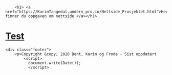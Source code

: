 
<html lang="no">
<head>
    <meta name="author" content="#">
    <meta charset="UTF-8">

<!-- Koblingen til .css filen (stilarket) mitt -->
<link href="minstil.css" rel="stylesheet" type="text/css">
<meta name="viewport" content="width=device-width, initial-scale=1">


</head>




    
    
        
        <h1> <a href="https://KarinTangedal.underv_pro.io/Nettside_Prosjektet.html">Her finner du oppgaven om nettside </a></h1>
        
<h1> <a href="https://handerre.github.io/Test/index.html">Test </a></h1>
        

    <div class="footer">
        <p>Copyright &copy; 2020 Bent, Karin og Frode - Sist oppdatert
            <script>
              document.write(Date());
              </script>


